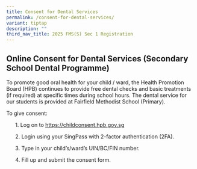```yaml
---
title: Consent for Dental Services
permalink: /consent-for-dental-services/
variant: tiptap
description: ""
third_nav_title: 2025 FMS(S) Sec 1 Registration
---
```

<h2>Online Consent for Dental Services (Secondary School Dental Programme)</h2>
<p>To promote good oral health for your child / ward, the Health Promotion
Board (HPB) continues to provide free dental checks and basic treatments
(if required) at specific times during school hours. The dental service
for our students is provided at Fairfield Methodist School (Primary).</p>
<p>To give consent:</p>
<p>&nbsp;&nbsp;&nbsp;&nbsp;&nbsp;&nbsp;1. Log on to&nbsp;<a href="https://childconsent.hpb.gov.sg/" rel="noopener noreferrer nofollow" target="_blank"><u>https://childconsent.hpb.gov.sg</u></a>
</p>
<p>&nbsp;&nbsp;&nbsp;&nbsp;&nbsp;&nbsp;2. Login using your SingPass with
2-factor authentication (2FA).</p>
<p>&nbsp;&nbsp;&nbsp;&nbsp;&nbsp;&nbsp;3. Type in your child’s/ward’s UIN/BC/FIN
number.</p>
<p>&nbsp;&nbsp;&nbsp;&nbsp;&nbsp;&nbsp;4. Fill up and submit the consent
form.</p>
<p></p>